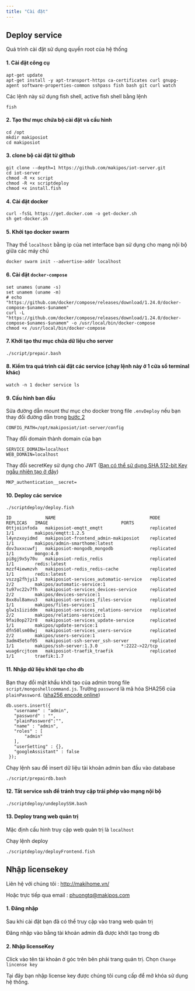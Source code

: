 ```yaml
---
title: "Cài đặt"
---
```


## Deploy service

Quá trình cài đặt sử dụng quyền root của hệ thống

#### 1. Cài đặt công cụ

```shell
apt-get update
apt-get install -y apt-transport-https ca-certificates curl gnupg-agent software-properties-common sshpass fish bash git curl watch
```

Các lệnh này sử dụng fish shell, active fish shell bằng lệnh
```shell
fish
```

#### 2. Tạo thư mục chứa bộ cài đặt và cấu hình

```shell
cd /opt
mkdir makiposiot
cd makiposiot
```

#### 3. clone bộ cài đặt từ github
```shell
git clone --depth=1 https://github.com/makipos/iot-server.git
cd iot-server
chmod -R +x script
chmod -R +x scriptdeploy
chmod +x install.fish
```

#### 4. Cài đặt docker
```shell
curl -fsSL https://get.docker.com -o get-docker.sh
sh get-docker.sh
```

#### 5. Khởi tạo docker swarm

Thay thế `localhost` bằng ip của net interface bạn sử dụng cho mạng nội bộ giữa các máy chủ
```shell
docker swarm init --advertise-addr localhost
```

#### 6. Cài đặt `docker-compose`

```shell
set unames (uname -s)
set unamem (uname -m)
# echo "https://github.com/docker/compose/releases/download/1.24.0/docker-compose-$unames-$unamem"
curl -L "https://github.com/docker/compose/releases/download/1.24.0/docker-compose-$unames-$unamem" -o /usr/local/bin/docker-compose
chmod +x /usr/local/bin/docker-compose
```

#### 7. Khởi tạo thư mục chứa dữ liệu cho server
```shell
./script/prepair.bash
```

#### 8. Kiểm tra quá trình cài đặt các service (chạy lệnh này ở 1 cửa sổ terminal khác)
```shell
watch -n 1 docker service ls
```

#### 9. Cấu hình ban đầu
Sửa đường dẫn mount thư mục cho docker trong file `.envDeploy` nếu bạn thay đổi đường dẫn trong [bước 2](#2-tạo-thư-mục-chứa-bộ-cài-đặt-và-cấu-hình)
```shell
CONFIG_PATH=/opt/makiposiot/iot-server/config
```
Thay đổi domain thành domain của bạn
```shell
SERVICE_DOMAIN=localhost
WEB_DOMAIN=localhost
```
Thay đổi secretKey sử dụng cho JWT ([Bạn có thể sử dụng SHA 512-bit Key ngẫu nhiên tạo ở đây](http://keygen.io/))
```shell
MKP_authentication__secret=
```

#### 10. Deploy các service
```shell
./scriptdeploy/deploy.fish
```

```shell
ID             NAME                                    MODE         REPLICAS   IMAGE                            PORTS
0ttjoiinfoda   makiposiot-emqtt_emqtt                  replicated   1/1        makipos/emqtt:1.2.5
l4ynzxoyidmd   makiposiot-frontend_admin-makiposiot    replicated   1/1        makipos/admin-smarthome:latest
dov3uxxcuwfj   makiposiot-mongodb_mongodb              replicated   1/1        mongo:4.0
pi8gj9x5y70u   makiposiot-redis_redis                  replicated   1/1        redis:latest
mzzf4iewmzvh   makiposiot-redis_redis-cache            replicated   1/1        redis:latest
vszzg2fhjyi3   makiposiot-services_automatic-service   replicated   2/2        makipos/automatic-service:1
tu97vc22v7fh   makiposiot-services_devices-service     replicated   2/2        makipos/devices-service:1
8xx8ul8amvu3   makiposiot-services_files-service       replicated   1/1        makipos/files-service:1
glw1s1iziddm   makiposiot-services_relations-service   replicated   2/2        makipos/relations-service:1
9fai0op272r8   makiposiot-services_update-service      replicated   1/1        makipos/update-service:1
dfn50lsm08wj   makiposiot-services_users-service       replicated   2/2        makipos/users-service:1
3adm45etof05   makiposiot-ssh-server_ssh-server        replicated   1/1        makipos/ssh-server:1.3.0         *:2222->22/tcp
wuag6rcjtcem   makiposiot-traefik_traefik              replicated   1/1        traefik:1.7

```

#### 11. Nhập dữ liệu khởi tạo cho db

Bạn thay đổi mật khẩu khởi tạo của admin trong file `script/mongoshellcommand.js`.
Trường `password` là mã hóa SHA256 của `plainPassword`. ([sha256 encode online](https://emn178.github.io/online-tools/sha256.html))
```
db.users.insert({
   "username" : "admin",
   "password" : "",
   "plainPassword":"",
   "name" : "admin",
   "roles" : [
       "admin"
   ],
   "userSetting" : {},
   "googleAssistant" : false
 });
```

Chạy lệnh sau để insert dữ liệu tài khoản admin ban đầu vào database

```shell
./script/prepairdb.bash
```

#### 12. Tắt service ssh để tránh truy cập trái phép vào mạng nội bộ

```shell
./scriptdeploy/undeploySSH.bash
```

#### 13. Deploy trang web quản trị

Mặc định cấu hình truy cập web quản trị là `localhost`

Chạy lệnh deploy
```shell
./scriptdeploy/deployFrontend.fish
```

## Nhập licensekey

Liên hệ với chúng tôi : http://makihome.vn/

Hoặc trực tiếp qua email : phuongtq@makipos.com

#### 1. Đăng nhập

Sau khi cài đặt bạn đã có thể truy cập vào trang web quản trị

Đăng nhập vào bằng tài khoản admin đã được khởi tạo trong db

#### 2. Nhập licenseKey

Click vào tên tài khoản ở góc trên bên phải trang quản trị. Chọn `Change lincense key`

Tại đây bạn nhập license key được chúng tôi cung cấp để mở khóa sử dụng hệ thống.
